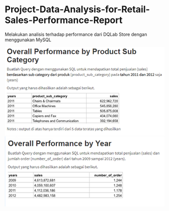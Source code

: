 # Project-Data-Analysis-for-Retail-Sales-Performance-Report
Melakukan analisis terhadap performance dari DQLab Store dengan menggunakan MySQL

![alt text](https://raw.githubusercontent.com/ockysaputraa/Project-Data-Analysis-for-Retail-Sales-Performance-Report/main/overal.PNG)
![alt text](https://raw.githubusercontent.com/ockysaputraa/Project-Data-Analysis-for-Retail-Sales-Performance-Report/main/overalbyyear.PNG)
